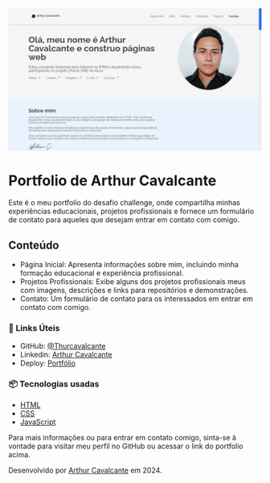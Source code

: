![Imagem do projeto](image.png)

# Portfolio de Arthur Cavalcante
Este é o meu portfolio do desafio challenge, onde compartilha minhas experiências educacionais, projetos profissionais e fornece um formulário de contato para aqueles que desejam entrar em contato com comigo.

## Conteúdo
- Página Inicial: Apresenta informações sobre mim, incluindo minha formação educacional e experiência profissional.
- Projetos Profissionais: Exibe alguns dos projetos profissionais meus com imagens, descrições e links para repositórios e demonstrações.
- Contato: Um formulário de contato para os interessados em entrar em contato com comigo.

### 🔗 Links Úteis
- GitHub: [@Thurcavalcante](https://github.com/Thurcavalcante)
- Linkedin: [Arthur Cavalcante](http://127.0.0.1:3000/index.html)
- Deploy: [Portfólio](https://thurcavalcante.github.io/challenge-portfolio/)

### 📦 Tecnologias usadas
* [HTML](https://developer.mozilla.org/pt-BR/docs/Web/HTML)
* [CSS](https://developer.mozilla.org/pt-BR/docs/Web/CSS)
* [JavaScript](https://developer.mozilla.org/pt-BR/docs/Web/JavaScript)

Para mais informações ou para entrar em contato comigo, sinta-se à vontade para visitar meu perfil no GitHub ou acessar o link do portfolio acima.

Desenvolvido por [Arthur Cavalcante](https://github.com/Thurcavalcante) em 2024.
